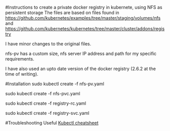 #Instructions to create a private docker registry in kubernete, using NFS as persistent storage
The files are based on files found in https://github.com/kubernetes/examples/tree/master/staging/volumes/nfs and https://github.com/kubernetes/kubernetes/tree/master/cluster/addons/registry

I have minor changes to the original files.

nfs-pv has a custom size, nfs server IP address and path for my specific requirements.

I have also used an upto date version of the docker registry (2.6.2 at the time of writing).

#Installation
sudo kubectl create -f nfs-pv.yaml

sudo kubectl create -f nfs-pvc.yaml

sudo kubectl create -f registry-rc.yaml

sudo kubectl create -f registry-svc.yaml

#Troubleshooting
Useful [Kubectl cheatsheet](https://kubernetes.io/docs/reference/kubectl/cheatsheet/)
